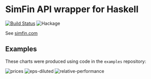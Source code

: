 # SimFin API wrapper for Haskell

[![Build Status](https://img.shields.io/endpoint.svg?url=https%3A%2F%2Factions-badge.atrox.dev%2F414owen%2Fsimfin%2Fbadge&style=flat)](https://actions-badge.atrox.dev/414owen/simfin/goto)
![Hackage](https://img.shields.io/hackage/v/simfin)

See [simfin.com](https://simfin.com/)

## Examples

These charts were produced using code in the `examples` repository:  

![prices](https://user-images.githubusercontent.com/1714287/169568674-1bf54e8f-5602-4ee8-8e00-6e88c1a7b17f.svg)
![eps-diluted](https://user-images.githubusercontent.com/1714287/169568597-937a1c85-d1e2-4c3f-8667-64daf54c24c0.svg)
![relative-performance](https://user-images.githubusercontent.com/1714287/169568604-ca15c7be-1053-436c-a106-0ed2d62f9b8c.svg)
